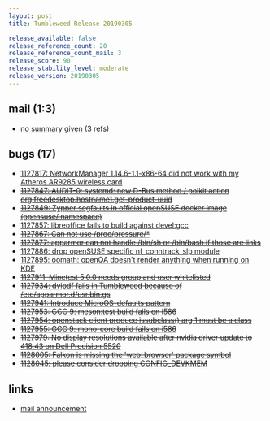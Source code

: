 ```yaml
---
layout: post
title: Tumbleweed Release 20190305

release_available: false
release_reference_count: 20
release_reference_count_mail: 3
release_score: 90
release_stability_level: moderate
release_version: 20190305
---
```


## mail (1:3)

- [no summary given](https://lists.opensuse.org/opensuse-factory/2019-03/msg00036.html) (3 refs)

## bugs (17)

<!--more-->

- [1127817: NetworkManager 1.14.6-1.1-x86-64 did not work with my Atheros AR9285 wireless card](https://bugzilla.opensuse.org/show_bug.cgi?id=1127817)
- ~~[1127847: AUDIT-0: systemd: new D-Bus method / polkit action org.freedesktop.hostname1.get-product-uuid](https://bugzilla.opensuse.org/show_bug.cgi?id=1127847)~~
- ~~[1127849: Zypper segfaults in official openSUSE docker image (opensuse/ namespace)](https://bugzilla.opensuse.org/show_bug.cgi?id=1127849)~~
- [1127857: libreoffice fails to build against devel:gcc](https://bugzilla.opensuse.org/show_bug.cgi?id=1127857)
- ~~[1127867: Can not use /proc/pressure/*](https://bugzilla.opensuse.org/show_bug.cgi?id=1127867)~~
- ~~[1127877: apparmor can not handle  /bin/sh or /bin/bash if those are links](https://bugzilla.opensuse.org/show_bug.cgi?id=1127877)~~
- [1127886: drop openSUSE specific nf_conntrack_slp module](https://bugzilla.opensuse.org/show_bug.cgi?id=1127886)
- [1127895: oomath: openQA doesn't render anything when running on KDE](https://bugzilla.opensuse.org/show_bug.cgi?id=1127895)
- ~~[1127911: Minetest 5.0.0 needs group and user whitelisted](https://bugzilla.opensuse.org/show_bug.cgi?id=1127911)~~
- ~~[1127934: dvipdf fails in Tumbleweed because of /etc/apparmor.d/usr.bin.gs](https://bugzilla.opensuse.org/show_bug.cgi?id=1127934)~~
- ~~[1127941: Introduce MicroOS-defaults pattern](https://bugzilla.opensuse.org/show_bug.cgi?id=1127941)~~
- ~~[1127953: GCC 9: meson:test build fails on i586](https://bugzilla.opensuse.org/show_bug.cgi?id=1127953)~~
- ~~[1127954: openstack client produce issubclass() arg 1 must be a class](https://bugzilla.opensuse.org/show_bug.cgi?id=1127954)~~
- ~~[1127955: GCC 9: mono-core build fails on i586](https://bugzilla.opensuse.org/show_bug.cgi?id=1127955)~~
- ~~[1127979: No display resolutions available after nvidia driver update to 418.43 on Dell Precision 5520](https://bugzilla.opensuse.org/show_bug.cgi?id=1127979)~~
- ~~[1128005: Falkon is missing the 'web_browser' package symbol](https://bugzilla.opensuse.org/show_bug.cgi?id=1128005)~~
- ~~[1128045: please consider dropping CONFIG_DEVKMEM](https://bugzilla.opensuse.org/show_bug.cgi?id=1128045)~~



## links

- [mail announcement](https://lists.opensuse.org/opensuse-factory/2019-03/msg00035.html)
